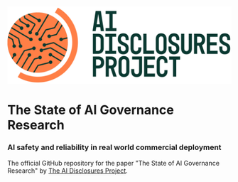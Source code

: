 ![logo](logo/green+orange-full-color_lrg.jpg) 

# The State of AI Governance Research
### AI safety and reliability in real world commercial deployment

The official GitHub repository for the paper "The State of AI Governance Research" by [The AI Disclosures Project](https://www.ssrc.org/programs/ai-disclosures-project/).


